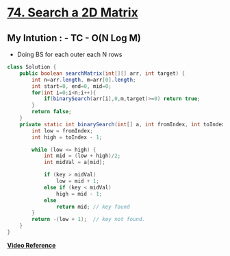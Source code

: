 # **[74. Search a 2D Matrix](https://leetcode.com/problems/search-a-2d-matrix/)**
## My Intution : - TC -  O(N Log M)
- Doing BS for each outer each N rows
```java
class Solution {
    public boolean searchMatrix(int[][] arr, int target) {
        int n=arr.length, m=arr[0].length;
        int start=0, end=0, mid=0;
        for(int i=0;i<n;i++){
            if(binarySearch(arr[i],0,m,target)>=0) return true;
        }
        return false;
    }
    private static int binarySearch(int[] a, int fromIndex, int toIndex, int key) {
        int low = fromIndex;
        int high = toIndex - 1;

        while (low <= high) {
            int mid = (low + high)/2;
            int midVal = a[mid];

            if (key > midVal)
                low = mid + 1;
            else if (key < midVal)
                high = mid - 1;
            else
                return mid; // key found
        }
        return -(low + 1);  // key not found.
    }
}
```
**[Video Reference](https://youtu.be/ZYpYur0znng)**
